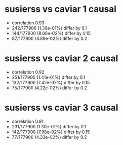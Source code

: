 # susierss vs caviar  1 causal

- correlation 0.93
- 242/177900 (1.36e-01%) differ by 0.1
- 144/177900 (8.09e-02%) differ by 0.15
- 87/177900 (4.89e-02%) differ by 0.2


# susierss vs caviar  2 causal

- correlation 0.92
- 251/177900 (1.41e-01%) differ by 0.1
- 132/177900 (7.42e-02%) differ by 0.15
- 75/177900 (4.22e-02%) differ by 0.2


# susierss vs caviar  3 causal

- correlation 0.91
- 231/177900 (1.30e-01%) differ by 0.1
- 142/177900 (7.98e-02%) differ by 0.15
- 77/177900 (4.33e-02%) differ by 0.2


